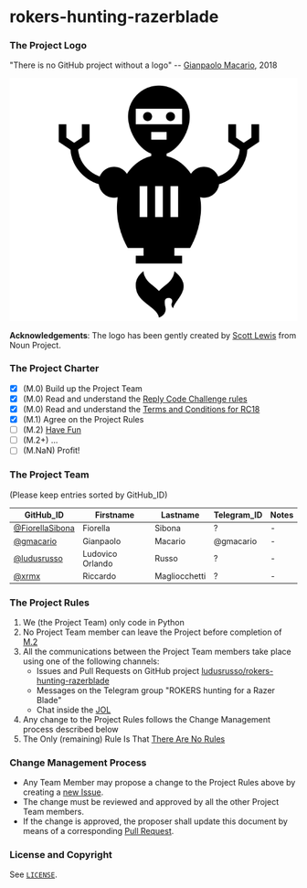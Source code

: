 # rokers-hunting-razerblade

### The Project Logo

"There is no GitHub project without a logo"  -- [Gianpaolo Macario](https://gmacario.github.io/), 2018

![logo](logo.png)

**Acknowledgements**: The logo has been gently created by [Scott Lewis](https://thenounproject.com/iconify/) from Noun Project.


### The Project Charter

* [x] (M.0) Build up the Project Team
* [x] (M.0) Read and understand the [Reply Code Challenge rules](https://challenges.reply.com/tamtamy/page/platformRules.action)
* [x] (M.0) Read and understand the [Terms and Conditions for RC18](https://challenges.reply.com/tamtamy/documents/challenges/RC18_World_Terms&Condition.pdf)
* [x] (M.1) Agree on the Project Rules
* [ ] (M.2) [Have Fun]( https://github.com/ludusrusso/rokers-hunting-razerblade/issues/12)
* [ ] (M.2+) ...
* [ ] (M.NaN) Profit!

### The Project Team

(Please keep entries sorted by GitHub_ID)

| GitHub_ID                                            | Firstname        | Lastname      | Telegram_ID   | Notes |
|------------------------------------------------------|------------------|---------------|---------------|-------|
| [@FiorellaSibona](https://github.com/FiorellaSibona) | Fiorella         | Sibona        | ?             | -     |
| [@gmacario](https://github.com/gmacario)             | Gianpaolo        | Macario       | @gmacario     | -     |
| [@ludusrusso](https://github.com/ludusrusso)         | Ludovico Orlando | Russo         | ?             | -     |
| [@xrmx](https://github.com/xrmx)                     | Riccardo         | Magliocchetti | ?             | -     |

### The Project Rules

1. We (the Project Team) only code in Python
2. No Project Team member can leave the Project before completion of [M.2](https://github.com/ludusrusso/rokers-hunting-razerblade/milestone/3)
3. All the communications between the Project Team members take place using one of the following channels:
   - Issues and Pull Requests on GitHub project [ludusrusso/rokers-hunting-razerblade](https://github.com/ludusrusso/rokers-hunting-razerblade)
   - Messages on the Telegram group "ROKERS hunting for a Razer Blade"
   - Chat inside the [JOL](https://github.com/ludusrusso/rokers-hunting-razerblade/issues/10)
4. Any change to the Project Rules follows the Change Management process described below
5. The Only (remaining) Rule Is That [There Are No Rules](https://www.youtube.com/watch?v=YN0WTpEZn3w)

### Change Management Process

* Any Team Member may propose a change to the Project Rules above by creating a [new Issue](https://github.com/ludusrusso/rokers-hunting-razerblade/issues/new).
* The change must be reviewed and approved by all the other Project Team members.
* If the change is approved, the proposer shall update this document by means of a corresponding [Pull Request](https://github.com/ludusrusso/rokers-hunting-razerblade/pulls).

### License and Copyright

See [`LICENSE`](LICENSE).

<!-- EOF -->
